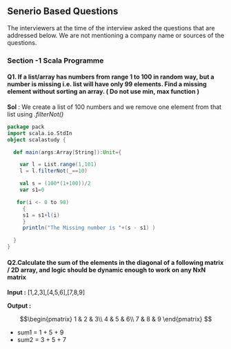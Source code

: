 ## Senerio Based Questions

The interviewers at the time of the interview asked the questions that are addressed below. We are not mentioning a company name or sources of the questions.

### Section -1 Scala Programme 

#### Q1. If a list/array has numbers from range 1 to 100 in random way, but a number is missing i.e. list will have only 99 elements. Find a missing element without sorting an array. ( Do not use min, max function )

**Sol** : We create a list of 100 numbers and we remove one element from that list using *.filterNot()*

```scala
package pack
import scala.io.StdIn
object scalastudy {

  def main(args:Array[String]):Unit={

    var l = List.range(1,101)
    l = l.filterNot(_==10)

    val s = (100*(1+100))/2
    var s1=0

   for(i <- 0 to 98)
     {
     s1 = s1+l(i)
     }
     println("The Missing number is "+(s - s1) )

  }
}
```

#### Q2.Calculate the sum of the elements in the diagonal of a following matrix / 2D array, and logic should be dynamic enough to work on any NxN matrix

**Input :** [1,2,3],[4,5,6],[7,8,9]

**Output :**

```math
\begin{pmatrix}
1 & 2 & 3\\
4 & 5 & 6\\
7 & 8 & 9
\end{pmatrix}

```
- sum1 = 1 + 5 + 9
- sum2 = 3 + 5 + 7 
